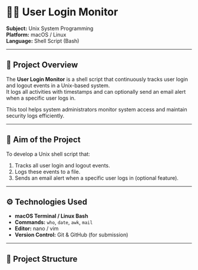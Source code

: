 # 🧑‍💻 User Login Monitor  
**Subject:** Unix System Programming  
**Platform:** macOS / Linux  
**Language:** Shell Script (Bash)

---

## 📘 Project Overview
The **User Login Monitor** is a shell script that continuously tracks user login and logout events in a Unix-based system.  
It logs all activities with timestamps and can optionally send an email alert when a specific user logs in.

This tool helps system administrators monitor system access and maintain security logs efficiently.

---

## 🎯 Aim of the Project
To develop a Unix shell script that:
1. Tracks all user login and logout events.
2. Logs these events to a file.
3. Sends an email alert when a specific user logs in (optional feature).

---

## ⚙️ Technologies Used
- **macOS Terminal / Linux Bash**
- **Commands:** `who`, `date`, `awk`, `mail`
- **Editor:** nano / vim
- **Version Control:** Git & GitHub (for submission)

---

## 🧩 Project Structure
